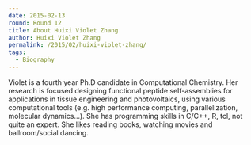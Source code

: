 ```yaml
---
date: 2015-02-13
round: Round 12
title: About Huixi Violet Zhang
author: Huixi Violet Zhang
permalink: /2015/02/huixi-violet-zhang/
tags:
  - Biography
---
```

Violet is a fourth year Ph.D candidate in Computational Chemistry. Her
research is focused designing functional peptide self-assemblies for
applications in tissue engineering and photovoltaics, using various
computational tools (e.g. high performance computing, parallelization,
molecular dynamics...). She has programming skills in C/C++, R, tcl,
not quite an expert. She likes reading books, watching movies and
ballroom/social dancing.
